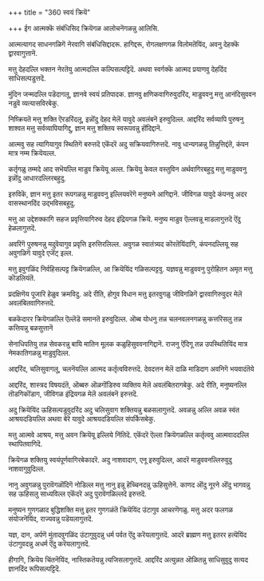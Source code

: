 +++
title = "360 स्वयं क्रियॆ"

+++
ईग आत्मक्कॆ संबंधिसिद क्रियॆगळ आलोचनॆगळन्नु आलिसि.

आत्मत्यागद साधनगळिगॆ नेरवागि संबंधिसिद्दादरू. हागिद्दरू, रोगलक्षणगळ विलोमतॆयिंद, अवनु देहक्कॆ द्वारवागुत्तानॆ.

मत्तु देहदल्लि भक्तन नेरतॆयु आत्मदल्लि कल्पिसल्पट्टिदॆ. अथवा स्वर्गक्कॆ आत्मद प्रयाणवु देहदिंद साधिसल्पडुत्तदॆ.

मुंदिन जन्मदल्लि पडॆदागलू, ज्ञानवे स्वयं प्रतिपादक. ज्ञानवु क्षणिकवागिरुवुदरिंद, माडुववनु मत्तु आनंदिसुववन नडुवॆ व्यत्यासविरबेकु.

निष्क्रियतॆ मत्तु शक्ति ऎरडरिंदलू, इन्नॊंदु देहद मेलॆ यावुदे अवलंबनॆ इरुवुदिल्ल. आद्दरिंद सर्वव्यापि पुरुषनु शाश्वत मत्तु सर्वव्यापियागिद्दु, ज्ञान मत्तु शक्तिय स्वरूपवन्नु हॊंदिद्दानॆ.

आत्मवु सह त्यागियागुव स्थितिगॆ बरुत्तदॆ एकॆंदरॆ अदु सक्रियवागिरुत्तदॆ. नावु धान्यगळन्नु तिन्नुत्तिद्दंतॆ, कंपन मात्र नम्म क्रियॆयल्ल.

कर्तृगळु तम्मदे आद सभॆयल्लि माडुव क्रियॆयू अल्ल. क्रियॆयु केवल वस्तुविन अर्थवागिरबहुदु मत्तु माडुववनु इन्नॊंदु आधारदल्लिरबहुदु.

इरुविकॆ, ज्ञान मत्तु इतर रूपगळन्नु माडुववनु इल्लियवरॆगॆ मनुष्यने आगिद्दानॆ. जीविगळ यावुदे कंपनवु अदर वासस्थानदिंद उद्भविसबहुदु.

मत्तु आ उद्देशक्कागि सहज प्रवृत्तियागिरुव देहद इंद्रियगळ क्रियॆ. मनुष्य माडुव ऎल्लवन्नू माडलागुत्तदॆ ऎंदु हेळलागुत्तदॆ.

अवरिगॆ पुरुषनन्नु मदुवॆयागुव प्रवृत्ति इरुत्तिरलिल्ल. अवुगळ स्वातंत्र्यद कॊरतॆयिंदागि, कंपनदल्लियू सह अवुगळिगॆ यावुदे एजॆंट् इल्ल.

मत्तु इवुगळिंद निर्वहिसल्पट्ट क्रियॆगळल्लि, आ क्रियॆयिंद गळिसल्पट्टवु. यज्ञवन्नु माडुववनु पुरोहितन अमृत मत्तु कॊडलियंतॆ.

प्रदक्षिणॆय पूजारि हेळुव क्रमविदु. अदे रीति, होगुव विधान मत्तु इतरवुगळु जीविगळिगॆ द्वारवागिरुवुदर मेलॆ अवलंबितवागिरुत्तदॆ.

बळकॆदारर क्रियॆगळल्लि ऎल्लॆडॆ समानतॆ इरुवुदिल्ल. ऒब्ब योधनु तन्न चलनवलनगळन्नु कत्तरिसलु तन्न कत्तियन्नु बळसुत्तानॆ

सेनाधिपतियु तन्न सेवकरन्नु बायि मातिन मूलक कळुहिसुववनागिद्दानॆ. राजनु ऎंदिगू तन्न उपस्थितियिंद मात्र नेमकातिगळन्नु माडुवुदिल्ल.

आद्दरिंद, चलिसुवागलू, चलनॆयल्लि आत्मद कर्तृत्वविरुत्तदॆ. देवदत्तन मेलॆ दाळि माडिदाग अवनिगॆ भयवादंतॆये

आद्दरिंद, शास्त्रद विषयदंतॆ, ऒब्बरु ऒळगॊंडिरुव व्यक्तिय मेलॆ अवलंबितरागबेकु. अदे रीति, मनुष्यनल्लि तॊडगिकॊंडाग, जीविगळ इंद्रियगळ मेलॆ अवलंबनॆ इरुत्तदॆ.

अदु क्रियॆयिंद ऊहिसल्पडुवुदरिंद अदु चलिसुवाग शक्तियन्नु बळसलागुत्तदॆ. अवळन्नु अल्लि अवळ स्वंत आश्रयदडियल्लि अथवा बेरॆ यावुदे आश्रयदडियल्लि संपर्किसबेकु.

मत्तु आत्मवे आश्रय, मत्तु अवन क्रियॆयू इल्लिये निंतिदॆ. एकॆंदरॆ ऎल्ला क्रियॆगळल्लि कर्तृत्ववु आत्मवाददल्लि स्थापितवागिदॆ.

क्रियॆगळ शक्तियु स्वयंपूर्णवागिरबेकादरॆ. अदु नाशवादाग, एनू इरुवुदिल्ल, आदरॆ माडुववनल्लिरुवुदु नाशवागुवुदिल्ल.

नानु अवुगळन्नु पुरावॆगळॊंदिगॆ नोडिल्ल मत्तु नानु इन्नू हॆच्चिनदन्नु ऊहिसुत्तेनॆ. काणद ऒंदु नूरने ऒंदु भागवन्नु सह ऊहिसलु साध्यविल्ल एकॆंदरॆ अदु पुरावॆगळिल्लदॆ इरुत्तदॆ.

मनुष्यन गुणगळाद बुद्धिशक्ति मत्तु इतर गुणगळंतॆ क्रियॆयिंद उंटागुव आचरणॆगळु. मत्तु अदर फलगळ संयोजनॆयिंद, राज्यवन्नु पडॆयलागुत्तदॆ.

यज्ञ, दान, अर्पणॆ मुंतादवुगळिंद उंटागुवुदन्नु धर्म पर्वत ऎंदु करॆयलागुत्तदॆ. आदरॆ ब्राह्मण मत्तु इतरर हत्यॆयिंद उंटागुवदन्नु अधर्म ऎंदु करॆयलागुत्तदॆ.

हीगागि, क्रियॆय चिंतनॆयिंद, नास्तिकतॆयन्नु त्यजिसलागुत्तदॆ. आद्दरिंद अत्युन्नत ऒळितन्नु साधिसुवुदु सत्यद ज्ञानदिंद रूपिसल्पट्टिदॆ.

